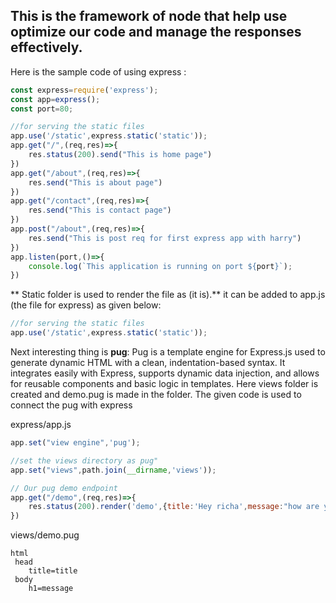 ## This is the framework of node that help use optimize our code and manage the responses effectively. 
Here is the sample code of using express  :
```js
const express=require('express');
const app=express();
const port=80;

//for serving the static files
app.use('/static',express.static('static'));
app.get("/",(req,res)=>{
    res.status(200).send("This is home page")
})
app.get("/about",(req,res)=>{
    res.send("This is about page")
})
app.get("/contact",(req,res)=>{
    res.send("This is contact page")
})
app.post("/about",(req,res)=>{
    res.send("This is post req for first express app with harry")
})
app.listen(port,()=>{
    console.log(`This application is running on port ${port}`);
})
```
** Static folder is used to render the file as (it is).** it can be added to app.js (the file for express)
as given below:
```js
//for serving the static files
app.use('/static',express.static('static'));
```
Next interesting thing is 
**pug**: Pug is a template engine for Express.js used to generate dynamic HTML with a clean, indentation-based syntax. It integrates easily with Express, supports dynamic data injection, and allows for reusable components and basic logic in templates.
Here views folder is created and demo.pug is made in the folder. The given code is used to connect the  pug with express

express/app.js
```js
app.set("view engine",'pug');

//set the views directory as pug"
app.set("views",path.join(__dirname,'views'));

// Our pug demo endpoint
app.get("/demo",(req,res)=>{
    res.status(200).render('demo',{title:'Hey richa',message:"how are you?"})
})
```
views/demo.pug
```pug
html 
 head 
    title=title 
 body 
    h1=message
```

